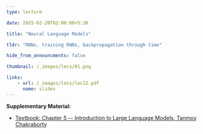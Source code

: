 ```yaml
---
type: lecture

date: 2025-02-20T02:00:00+5:30

title: "Neural Language Models"

tldr: "RNNs, training RNNs, backpropagation through time"

hide_from_announcments: false

thumbnail: /_images/lecs/01.png

links: 
    - url: /_images/lecs/lec12.pdf
      name: slides
---
```

**Supplementary Material:**
- [Textbook: Chapter 5 -- Introduction to Large Language Models, Tanmoy Chakraborty](https://www.amazon.in/Introduction-Large-Language-Models-Generative/dp/936386474X?crid=3EEJDPN3KFTX2&dib=eyJ2IjoiMSJ9.4K1aiA--SOAJiVgp0r98fQ._Dsmj2zd6yN1P6aoDLSXZJ1cdi7H9OnVvi9S_Edmw_E&dib_tag=se&keywords=tanmoy+chakraborty%2C+introduction+to+large+language+models&qid=1739206737&sprefix=tanmoy%2Caps%2C285&sr=8-1)

